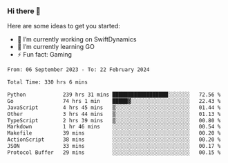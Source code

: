 ### Hi there 👋

Here are some ideas to get you started:

- 🔭 I’m currently working on SwiftDynamics
- 🌱 I’m currently learning GO
-  ⚡ Fun fact: Gaming
  
  <!--
- 👯 I’m looking to collaborate on ...
- 🤔 I’m looking for help with ...
- 💬 Ask me about ...
- 📫 How to reach me: ...
- 😄 Pronouns: ...
-->

<!--START_SECTION:waka-->

```txt
From: 06 September 2023 - To: 22 February 2024

Total Time: 330 hrs 6 mins

Python            239 hrs 31 mins ██████████████████░░░░░░░   72.56 %
Go                74 hrs 1 min    █████▓░░░░░░░░░░░░░░░░░░░   22.43 %
JavaScript        4 hrs 45 mins   ▒░░░░░░░░░░░░░░░░░░░░░░░░   01.44 %
Other             3 hrs 44 mins   ▒░░░░░░░░░░░░░░░░░░░░░░░░   01.13 %
TypeScript        2 hrs 39 mins   ▒░░░░░░░░░░░░░░░░░░░░░░░░   00.80 %
Markdown          1 hr 46 mins    ░░░░░░░░░░░░░░░░░░░░░░░░░   00.54 %
Makefile          39 mins         ░░░░░░░░░░░░░░░░░░░░░░░░░   00.20 %
ActionScript      38 mins         ░░░░░░░░░░░░░░░░░░░░░░░░░   00.20 %
JSON              33 mins         ░░░░░░░░░░░░░░░░░░░░░░░░░   00.17 %
Protocol Buffer   29 mins         ░░░░░░░░░░░░░░░░░░░░░░░░░   00.15 %
```

<!--END_SECTION:waka-->
